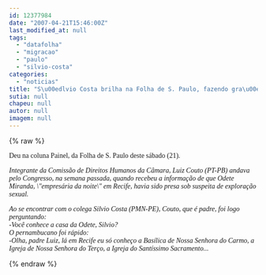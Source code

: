 ```yaml
---
id: 12377984
date: "2007-04-21T15:46:00Z"
last_modified_at: null
tags:
  - "datafolha"
  - "migracao"
  - "paulo"
  - "silvio-costa"
categories:
  - "noticias"
title: "S\u00edlvio Costa brilha na Folha de S. Paulo, fazendo gra\u00e7a com Odete"
sutia: null
chapeu: null
autor: null
imagem: null
---
```

{% raw %}
<p><P><FONT face=Verdana>Deu na coluna Painel, da Folha de S. Paulo deste sábado (21).</FONT> </p>
<p><P><EM><FONT face=Verdana>Integrante da Comissão de Direitos Humanos da Câmara, Luiz Couto (PT-PB) andava pelo Congresso, na semana passada, quando recebeu a informação de que Odete Miranda, \"empresária da noite\" em Recife, havia sido presa sob suspeita de exploração sexual.</FONT></EM></P></p>
<p><P><EM><FONT face=Verdana>Ao se encontrar com o colega Silvio Costa (PMN-PE), Couto, que é padre, foi logo perguntando:<BR>-Você conhece a casa da Odete, Silvio?<BR>O pernambucano foi rápido:<BR>-Olha, padre Luiz, lá em Recife eu só conheço a Basílica de Nossa Senhora do Carmo, a Igreja de Nossa Senhora do Terço, a Igreja do Santíssimo Sacramento...</FONT></P></EM> </p>
{% endraw %}